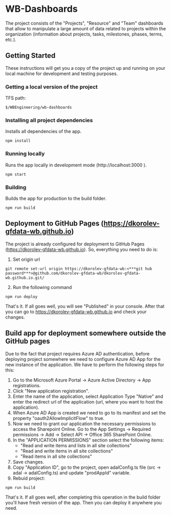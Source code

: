 
# WB-Dashboards

The project consists of the "Projects", "Resource" and "Team" dashboards that allow to manipulate a large amount of data related to projects within the organization (information about projects, tasks, milestones, phases, terms, etc.).

## Getting Started

These instructions will get you a copy of the project up and running on your local machine for development and testing purposes.

### Getting a local version of the project

TFS path:

```
$/WBEngineering/wb-dashboards
```

### Installing all project dependencies

Installs all dependencies of the app.

```
npm install
```

### Running locally

Runs the app locally in development mode (http://localhost:3000 ).

```
npm start
```

### Building

Builds the app for production to the build folder.

```
npm run build
```

## Deployment to GitHub Pages (https://dkorolev-gfdata-wb.github.io)

The project is already configured for deployment to GitHub Pages (https://dkorolev-gfdata-wb.github.io). So, everything you need to do is:

1. Set origin url

```
git remote set-url origin https://dkorolev-gfdata-wb:<***git hub password***>@github.com/dkorolev-gfdata-wb/dkorolev-gfdata-wb.github.io.git/
```

2. Run the following command

```
npm run deploy
```

That's it. If all goes well, you will see "Published" in your console. After that you can go to https://dkorolev-gfdata-wb.github.io and check your changes.

## Build app for deployment somewhere outside the GitHub pages

Due to the fact that project requires Azure AD authentication, before deploying project somewhere we need to configure Azure AD App for the new instance of the application. We have to perform the following steps for this:

1. Go to the Microsoft Azure Portal -> Azure Active Directory -> App registrations.
2. Click "New application registration".
3. Enter the name of the application, select Application Type "Native" and enter the redirect url of the application (url, where you want to host the application).
4. When Azure AD App is created we need to go to its manifest and set the property "oauth2AllowImplicitFlow" to true.
5. Now we need to grant our application the necessary permissions to access the Sharepoint Online. Go to the App Settings -> Required permissions -> Add -> Select API -> Office 365 SharePoint Online. 
6. In the "APPLICATION PERMISSIONS" section select the following items: 
    - "Read and write items and lists in all site collections"
    - "Read and write items in all site collections"
    - "Read items in all site collections"
7. Save changes.
8. Copy "Application ID", go to the project, open adalConfig.ts file (src -> adal -> adalConfig.ts) and update "prodAppId" variable.
9. Rebuid project: 

```
npm run build
```

That's it. If all goes well, after completing this operation in the build folder you'll have fresh version of the app. Then you can deploy it anywhere you need.